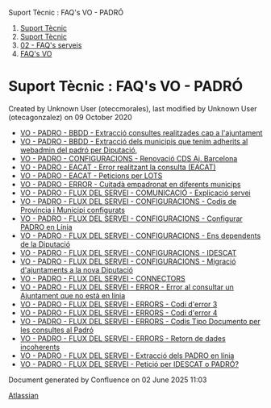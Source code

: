 Suport Tècnic : FAQ's VO - PADRÓ  

1.  [Suport Tècnic](index.html)
2.  [Suport Tècnic](13893782.html)
3.  [02 - FAQ's serveis](26313393.html)
4.  [FAQ's VO](28705575.html)

Suport Tècnic : FAQ's VO - PADRÓ
================================

Created by Unknown User (oteccmorales), last modified by Unknown User (otecagonzalez) on 09 October 2020

*   [VO - PADRO - BBDD - Extracció consultes realitzades cap a l'ajuntament](26313390.html)
*   [VO - PADRO - BBDD - Extracció dels municipis que tenim adherits al webadmin del padró per Diputació,](113311843.html)
*   [VO - PADRO - CONFIGURACIONS - Renovació CDS Aj. Barcelona](36340829.html)
*   [VO - PADRO - EACAT - Error realitzant la consulta (EACAT)](26313222.html)
*   [VO - PADRO - EACAT - Peticions per LOTS](VO---PADRO---EACAT---Peticions-per-LOTS_26313415.html)
*   [VO - PADRO - ERROR - Cuitadà empadronat en diferents municips](36339937.html)
*   [VO - PADRO - FLUX DEL SERVEI - COMUNICACIÓ - Explicació servei](26313421.html)
*   [VO - PADRO - FLUX DEL SERVEI - CONFIGURACIONS - Codis de Província i Municipi configurats](26318907.html)
*   [VO - PADRO - FLUX DEL SERVEI - CONFIGURACIONS - Configurar PADRO en Línia](113311915.html)
*   [VO - PADRO - FLUX DEL SERVEI - CONFIGURACIONS - Ens dependents de la Diputació](26313545.html)
*   [VO - PADRO - FLUX DEL SERVEI - CONFIGURACIONS - IDESCAT](VO---PADRO---FLUX-DEL-SERVEI---CONFIGURACIONS---IDESCAT_41519012.html)
*   [VO - PADRO - FLUX DEL SERVEI - CONFIGURACIONS - Migració d'ajuntaments a la nova Diputació](26313494.html)
*   [VO - PADRO - FLUX DEL SERVEI - CONNECTORS](VO---PADRO---FLUX-DEL-SERVEI---CONNECTORS_113311793.html)
*   [VO - PADRO - FLUX DEL SERVEI - ERROR - Error al consultar un Ajuntament que no està en línia](26313653.html)
*   [VO - PADRO - FLUX DEL SERVEI - ERRORS - Codi d'error 3](26313430.html)
*   [VO - PADRO - FLUX DEL SERVEI - ERRORS - Codi d'error 4](26313624.html)
*   [VO - PADRO - FLUX DEL SERVEI - ERRORS - Codis Tipo Documento per les consultes al Padró](28705136.html)
*   [VO - PADRO - FLUX DEL SERVEI - ERRORS - Retorn de dades incoherents](VO---PADRO---FLUX-DEL-SERVEI---ERRORS---Retorn-de-dades-incoherents_26313224.html)
*   [VO - PADRO - FLUX DEL SERVEI - Extracció dels PADRO en línia](113311860.html)
*   [VO - PADRO - FLUX DEL SERVEI - Petició per IDESCAT o PADRÓ?](28705150.html)

Document generated by Confluence on 02 June 2025 11:03

[Atlassian](http://www.atlassian.com/)